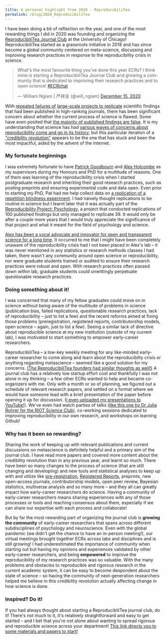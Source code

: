 ```yaml
---
title: A personal highlight from 2020 - ReproducibiliTea
permalink: /blog/2020_ReproducibiliTea
---
```


I have been doing a bit of reflection on the year, and one of the most rewarding things I did in 2020 was founding and organizing the <a href="https://reproducibilitea.org" target="_blank">ReproducibiliTea Journal Club</a> at the University of Chicago! ReproducibiliTea started as a grassroots initiative in 2018 and has since become a global community centered on meta-science, discussing and improving research practices in response to the reproducibility crisis in science.

<blockquote class="twitter-tweet"><p lang="en" dir="ltr">What&#39;s the most favourite thing you&#39;ve done this year ECRs? I think mine is starting a ReproducibiliTea Journal Club and growing a community that is dedicated to improving their research practices and to open science! <a href="https://twitter.com/hashtag/ECRchat?src=hash&amp;ref_src=twsrc%5Etfw">#ECRchat</a></p>&mdash; William Ngiam | 严祥全 (@will_ngiam) <a href="https://twitter.com/will_ngiam/status/1338956946704109568?ref_src=twsrc%5Etfw">December 15, 2020</a></blockquote> <script async src="https://platform.twitter.com/widgets.js" charset="utf-8"></script>

With <a href="https://journals.sagepub.com/doi/10.1177/2515245918810225" target="_blank">repeated failures of</a> <a href="https://science.sciencemag.org/content/349/6251/aac4716" target="_blank">large-scale projects to replicate</a> scientific findings that had been published in high-ranking journals, there has been significant concern about whether the current process of science is flawed. Some have even posited that <a href="https://journals.plos.org/plosmedicine/article?id=10.1371/journal.pmed.0020124" target="_blank">the majority of published findings are false</a>. It is my understanding that science has had <a href="https://absolutelymaybe.plos.org/2016/12/05/reproducibility-crisis-timeline-milestones-in-tackling-research-reliability/" target="_blank">various waves of concerns about reproducibility come and go in its history</a>, but this particular iteration of a <a href="https://journals.sagepub.com/doi/10.1177/1745691617751884" target="_blank">"credibility revolution"</a> appears to be the one that has stuck and been the most impactful, aided by the advent of the internet. 

### My fortunate beginnings

I was extremely fortunate to have <a href="https://psychologicalsciences.unimelb.edu.au/research/msps-research-groups/gbb/gbb-lab" target="_blank">Patrick Goodbourn</a> and <a href="https://twitter.com/ceptional" target="_blank">Alex Holcombe</a> as my supervisors during my Honours and PhD for a multitude of reasons. One of them was learning of the reproducibility crisis when I started postgraduate research and inheriting their good research practices, such as posting preprints and ensuring experimental code and data open. Even prior to starting my PhD, Pat had me help collect data on <a href="https://osf.io/rmvk5/" target="_blank">a replication of a repetition blindness experiment</a>. I had naively thought replications to be routine in science but I learnt later that it was actually part of the <a href="https://osf.io/ezcuj/" target="_blank">Reproducibility Project: Psychology</a>, a project that conducted replications of 100 published findings but only managed to replicate 39. It would only be after a couple more years that I would truly appreciate the significance of that project and what it meant for the field of psychology and science. 

<a href="https://medium.com/franklopenscience/science-is-broken-lets-fix-it-f1342dcd7123" target="_blank">Alex has been a vocal advocate and innovator for open and transparent science for a long time</a>. It occurred to me that I might have been completely unaware of the reproducibility crisis had I not been placed in Alex's lab – it was never mentioned in any statistics or research methods classes I had taken, there wasn't any community around open science or reproducibility, nor were graduate students trained or audited to ensure their research practices were robust and open. With research practices often passed down within lab, graduate students could unwittingly perpetuate questionable research practices.

### Doing something about it!

I was concerned that many of my fellow graduates could move on in science without being aware of the multitude of problems in science (publication bias, failed replications, questionable research practices, lack of reproducibility – just to list a few) and the recent reforms aimed at fixing those problems (preregistration, registered reports, contributorship models, open science – again, just to list a few). Seeing a similar lack of directive about reproducible science at my new institution (outside of my current lab), I was motivated to start something to empower early-career researchers. 

ReproducibiliTea – a low-key weekly meeting for any like-minded early-career researcher to come along and learn about the reproducibilty crisis or anything regarding metascience – seemed like a good solution for my concerns. <a href="https://soundcloud.com/reproducibilitea/starting-a-reproducibilitea-journal-club-with-jade-pickering-and-angelika-stefan" target="_blank">(The ReproducibiliTea founders had similar thoughts as well!)</a> A journal club has a relatively low startup effort cost and thankfully I was not alone in my thinking – a few other ECRs wanted to help and became co-organizers with me. Only with a month or so of planning, we figured out a schedule of relevant research papers, and settled on a format where we would have someone lead with a brief presentation of the paper before opening it up for discussion. (<a href="https://youtube.com/playlist?list=PLvEVmzy7-Q_3PeZG_XDmalVO3lFXtjbtk" target="_blank">I even uploaded my presentations to YouTube!</a>). We've even had watch parties of talks (<a href="https://youtu.be/X6VAwzwZ3K8" target="_blank">like this one by Dr Julia Rohrer for the RIOT Science Club</a>), co-working sessions dedicated to improving reproducibility in our own research, and workshops on learning Github! 

### Why has it been so rewarding?

Sharing the work of keeping up with relevant publications and current discussions on metascience is definitely helpful and a primary aim of the journal club. I have read more papers and covered more content about the credibility revolution than in any previous year, and learnt so much. There have been so many changes to the process of science (that are still changing and developing) and new tools and statistical analyses to keep up with and utilize like <a href="https://www.cos.io/initiatives/prereg" target="_blank">pre-registration</a>, <a href="https://www.cos.io/initiatives/registered-reports" target="_blank">Registered Reports</a>, preprints, new open-access journals, contributorship models, open peer review, Bayesian statistics, multiverse analysis and so many more – and they all can greatly impact how early-career researchers do science. Having a community of early-career researchers means sharing experiences with any of those processes or tools and reaching consensus about them, especially if we can share our expertise with each process and collaborate!

But by far the most rewarding part of organizing the journal club is **growing the community** of early-career researchers that spans across different subdisciplines of psychology and neuroscience. Even with the global pandemic (we didn't get the chance to have an in-person meeting!), our virtual meetings brought together ECRs across labs and disciplines and is still growing! I had underestimated the importance of community when starting out but having my opinions and experiences validated by other early-career researchers, and being **empowered** to improve the reproducibility of my research practices was so valuable. With the many problems and obstacles to reproducible and rigorous research in the current academic system, it can be easy to become despondent about the state of science – so having the community of next-generation researchers helped me believe in this credibility revolution actually affecting change in how science is done. 

### Inspired? Do it!

If you had always thought about starting a ReproducibiliTea journal club, do it! There's not much to it, it's relatively straightforward and easy to get started – and I bet that you're not alone about wanting to spread rigorous and reproducible science across your department! <a href="https://reproducibilitea.org/journal-clubs/" target="_blank">This link directs you to some materials and papers to start!</a>

